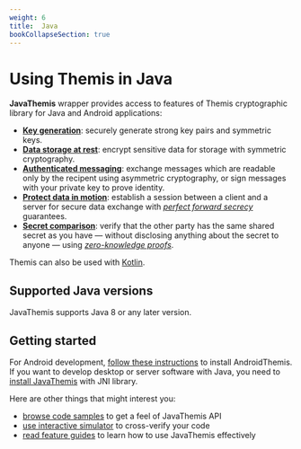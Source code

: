```yaml
---
weight: 6
title:  Java
bookCollapseSection: true
---
```


# Using Themis in Java

**JavaThemis** wrapper provides access to features of Themis cryptographic library for Java and Android applications:

- **[Key generation](features/#key-generation)**:
  securely generate strong key pairs and symmetric keys.
- **[Data storage at rest](features/#secure-cell)**:
  encrypt sensitive data for storage with symmetric cryptography.
- **[Authenticated messaging](features/#secure-message)**:
  exchange messages which are readable only by the recipent using asymmetric cryptography,
  or sign messages with your private key to prove identity.
- **[Protect data in motion](features/#secure-session)**:
  establish a session between a client and a server for secure data exchange
  with _[perfect forward secrecy](https://en.wikipedia.org/wiki/Forward_secrecy)_ guarantees.
- **[Secret comparison](features/#secure-comparator)**:
  verify that the other party has the same shared secret as you have —
  without disclosing anything about the secret to anyone —
  using _[zero-knowledge proofs](https://en.wikipedia.org/wiki/Zero-knowledge_proof)_.

Themis can also be used with [Kotlin](../kotlin/).

## Supported Java versions

JavaThemis supports Java 8 or any later version.

## Getting started

For Android development,
[follow these instructions](installation-android/) to install AndroidThemis.
If you want to develop desktop or server software with Java,
you need to [install JavaThemis](installation-desktop/) with JNI library.

Here are other things that might interest you:

<!-- JavaDocs when they are ready -->
- [browse code samples](examples/) to get a feel of JavaThemis API
- [use interactive simulator](/docs/themis/debugging/themis-server/) to cross-verify your code
- [read feature guides](features/) to learn how to use JavaThemis effectively

